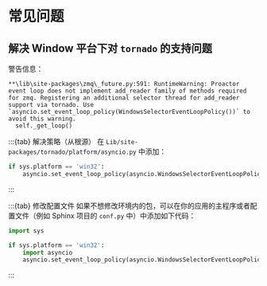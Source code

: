 # 常见问题

## 解决 Window 平台下对 `tornado` 的支持问题

警告信息：

```{warning}
**\lib\site-packages\zmq\_future.py:591: RuntimeWarning: Proactor event loop does not implement add_reader family of methods required for zmq. Registering an additional selector thread for add_reader support via tornado. Use `asyncio.set_event_loop_policy(WindowsSelectorEventLoopPolicy())` to avoid this warning.
  self._get_loop()
```

:::{tab} 解决策略（从根源）
在 `Lib/site-packages/tornado/platform/asyncio.py` 中添加：

```python
if sys.platform == 'win32':
    asyncio.set_event_loop_policy(asyncio.WindowsSelectorEventLoopPolicy())
```
:::

:::{tab} 修改配置文件
如果不想修改环境内的包，可以在你的应用的主程序或者配置文件（例如 Sphinx 项目的 `conf.py` 中）中添加如下代码：

```python
import sys

if sys.platform == 'win32':
    import asyncio
    asyncio.set_event_loop_policy(asyncio.WindowsSelectorEventLoopPolicy())
```
:::